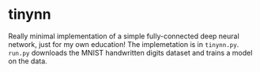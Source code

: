 tinynn
======

Really minimal implementation of a simple fully-connected deep neural network,
just for my own education! The implemetation is in `tinynn.py`.
`run.py` downloads the MNIST handwritten digits dataset and trains a model
on the data.
